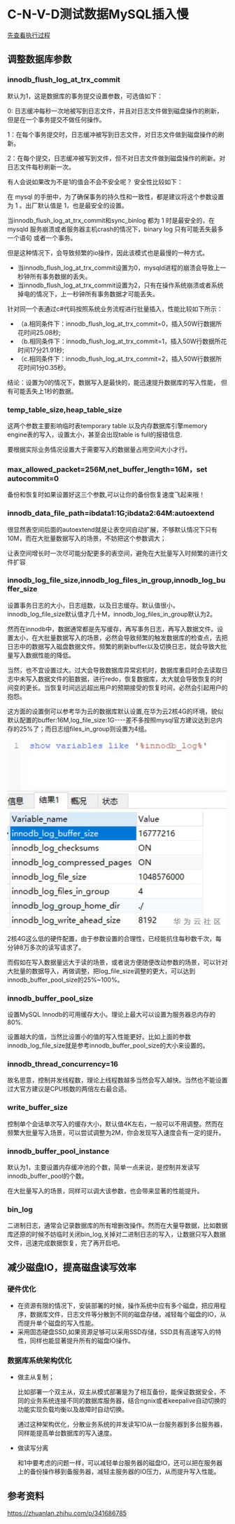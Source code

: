 # C-N-V-D测试数据MySQL插入慢

[先查看执行过程](optimization-02.md)

## 调整数据库参数
### innodb_flush_log_at_trx_commit
默认为1，这是数据库的事务提交设置参数，可选值如下：

0: 日志缓冲每秒一次地被写到日志文件，并且对日志文件做到磁盘操作的刷新，但是在一个事务提交不做任何操作。

1：在每个事务提交时，日志缓冲被写到日志文件，对日志文件做到磁盘操作的刷新。

2：在每个提交，日志缓冲被写到文件，但不对日志文件做到磁盘操作的刷新。对日志文件每秒刷新一次。

有人会说如果改为不是1的值会不会不安全呢？ 安全性比较如下：

在 mysql 的手册中，为了确保事务的持久性和一致性，都是建议将这个参数设置为 1 。出厂默认值是 1，也是最安全的设置。

当innodb_flush_log_at_trx_commit和sync_binlog 都为 1 时是最安全的，在mysqld 服务崩溃或者服务器主机crash的情况下，binary log 只有可能丢失最多一个语句 或者一个事务。

但是这种情况下，会导致频繁的io操作，因此该模式也是最慢的一种方式。

- 当innodb_flush_log_at_trx_commit设置为0，mysqld进程的崩溃会导致上一秒钟所有事务数据的丢失。
- 当innodb_flush_log_at_trx_commit设置为2，只有在操作系统崩溃或者系统掉电的情况下，上一秒钟所有事务数据才可能丢失。

针对同一个表通过c#代码按照系统业务流程进行批量插入，性能比较如下所示：

- （a.相同条件下：innodb_flush_log_at_trx_commit=0，插入50W行数据所花时间25.08秒;
- （b.相同条件下：innodb_flush_log_at_trx_commit=1，插入50W行数据所花时间17分21.91秒;
- （c.相同条件下：innodb_flush_log_at_trx_commit=2，插入50W行数据所花时间1分0.35秒。

结论：设置为0的情况下，数据写入是最快的，能迅速提升数据库的写入性能， 但有可能丢失上1秒的数据。

### temp_table_size,heap_table_size

这两个参数主要影响临时表temporary table 以及内存数据库引擎memory engine表的写入，设置太小，甚至会出现table is full的报错信息.

要根据实际业务情况设置大于需要写入的数据量占用空间大小才行。

### max_allowed_packet=256M,net_buffer_length=16M，set autocommit=0

备份和恢复时如果设置好这三个参数,可以让你的备份恢复速度飞起来哦！

### innodb_data_file_path=ibdata1:1G;ibdata2:64M:autoextend

很显然表空间后面的autoextend就是让表空间自动扩展，不够默认情况下只有10M，而在大批量数据写入的场景，不妨把这个参数调大；

让表空间增长时一次尽可能分配更多的表空间，避免在大批量写入时频繁的进行文件扩容

### innodb_log_file_size,innodb_log_files_in_group,innodb_log_buffer_size

设置事务日志的大小，日志组数，以及日志缓存。默认值很小，innodb_log_file_size默认值才几十M，innodb_log_files_in_group默认为2。

然而在innodb中，数据通常都是先写缓存，再写事务日志，再写入数据文件。设置太小，在大批量数据写入的场景，必然会导致频繁的触发数据库的检查点，去把 日志中的数据写入磁盘数据文件。频繁的刷新buffer以及切换日志，就会导致大批量写入数据性能的降低。

当然，也不宜设置过大。过大会导致数据库异常宕机时，数据库重启时会去读取日志中未写入数据文件的脏数据，进行redo，恢复数据库，太大就会导致恢复的时间变的更长。当恢复时间远远超出用户的预期接受的恢复时间，必然会引起用户的抱怨。

这方面的设置倒可以参考华为云的数据库默认设置,在华为云2核4G的环境，貌似默认配置的buffer:16M,log_file_size:1G----差不多按照mysql官方建议达到总内存的25%了；而日志组files_in_group则设置为4组。

![](images/sql-optimization-write-01.jpg)
2核4G这么低的硬件配置，由于参数设置的合理性，已经能抗住每秒数千次，每分钟8万多次的读写请求了。

而假如在写入数据量远大于读的场景，或者说方便随便改动参数的场景，可以针对大批量的数据导入，再做调整，把log_file_size调整的更大，可以达到innodb_buffer_pool_size的25%~100%。

### innodb_buffer_pool_size

设置MySQL Innodb的可用缓存大小。理论上最大可以设置为服务器总内存的80%.

设置越大的值，当然比设置小的值的写入性能更好。比如上面的参数innodb_log_file_size就是参考innodb_buffer_pool_size的大小来设置的。
 
### innodb_thread_concurrency=16

故名思意，控制并发线程数，理论上线程数越多当然会写入越快。当然也不能设置过大官方建议是CPU核数的两倍左右最合适。

### write_buffer_size
控制单个会话单次写入的缓存大小，默认值4K左右，一般可以不用调整。然而在频繁大批量写入场景，可以尝试调整为2M，你会发现写入速度会有一定的提升。

### innodb_buffer_pool_instance

默认为1，主要设置内存缓冲池的个数，简单一点来说，是控制并发读写innodb_buffer_pool的个数。

在大批量写入的场景，同样可以调大该参数，也会带来显著的性能提升。

### bin_log

二进制日志，通常会记录数据库的所有增删改操作。然而在大量导数据，比如数据库还原的时候不妨临时关闭bin_log,关掉对二进制日志的写入，让数据只写入数据文件，迅速完成数据恢复，完了再开启吧。

## 减少磁盘IO，提高磁盘读写效率

### 硬件优化

- 在资源有限的情况下，安装部署的时候，操作系统中应有多个磁盘，把应用程序，数据库文件，日志文件等分散到不同的磁盘存储，减轻每个磁盘的IO，从而提升单个磁盘的写入性能。
- 采用固态硬盘SSD,如果资源足够可以采用SSD存储，SSD具有高速写入的特性，同样也能显著提升所有的磁盘IO操作。

### 数据库系统架构优化
- 做主从复制；
  
  比如部署一个双主从，双主从模式部署是为了相互备份，能保证数据安全，不同的业务系统连接不同的数据库服务器，结合ngnix或者keepalive自动切换的功能实现负载均衡以及故障时自动切换。

  通过这种架构优化，分散业务系统的并发读写IO从一台服务器到多台服务器，同样能提高单台数据库的写入速度。

- 做读写分离
  
  和1中要考虑的问题一样，可以减轻单台服务器的磁盘IO，还可以把在服务器上的备份操作移到备服务器，减轻主服务器的IO压力，从而提升写入性能。
  
## 参考资料

https://zhuanlan.zhihu.com/p/341686785  
